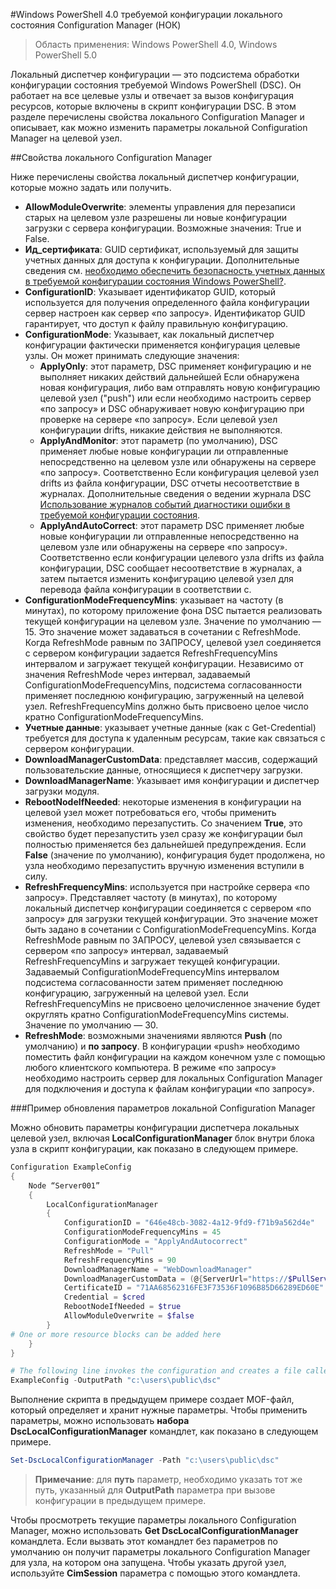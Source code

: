 #Windows PowerShell 4.0 требуемой конфигурации локального состояния Configuration Manager (НОК)

> Область применения: Windows PowerShell 4.0, Windows PowerShell 5.0

Локальный диспетчер конфигурации — это подсистема обработки конфигурации состояния требуемой Windows PowerShell (DSC). Он работает на все целевые узлы и отвечает за вызов конфигурация ресурсов, которые включены в скрипт конфигурации DSC. В этом разделе перечислены свойства локального Configuration Manager и описывает, как можно изменить параметры локальной Configuration Manager на целевой узел.

##Свойства локального Configuration Manager

Ниже перечислены свойства локальный диспетчер конфигурации, которые можно задать или получить.

* **AllowModuleOverwrite**: элементы управления для перезаписи старых на целевом узле разрешены ли новые конфигурации загрузки с сервера конфигурации. Возможные значения: True и False.
* **Ид_сертификата**: GUID сертификат, используемый для защиты учетных данных для доступа к конфигурации. Дополнительные сведения см. [необходимо обеспечить безопасность учетных данных в требуемой конфигурации состояния Windows PowerShell?](http://blogs.msdn.com/b/powershell/archive/2014/01/31/want-to-secure-credentials-in-windows-powershell-desired-state-configuration.aspx).
* **ConfigurationID**: Указывает идентификатор GUID, который используется для получения определенного файла конфигурации сервер настроен как сервер «по запросу». Идентификатор GUID гарантирует, что доступ к файлу правильную конфигурацию.
* **ConfigurationMode**: Указывает, как локальный диспетчер конфигурации фактически применяется конфигурация целевые узлы. Он может принимать следующие значения:
   - **ApplyOnly**: этот параметр, DSC применяет конфигурацию и не выполняет никаких действий дальнейшей Если обнаружена новая конфигурация, либо вам отправлять новую конфигурацию целевой узел ("push") или если необходимо настроить сервер «по запросу» и DSC обнаруживает новую конфигурацию при проверке на сервере «по запросу». Если целевой узел конфигурации drifts, никакие действия не выполняются.
   - **ApplyAndMonitor**: этот параметр (по умолчанию), DSC применяет любые новые конфигурации ли отправленные непосредственно на целевом узле или обнаружены на сервере «по запросу». Соответственно Если конфигурация целевой узел drifts из файла конфигурации, DSC отчеты несоответствие в журналах. Дополнительные сведения о ведении журнала DSC [Использование журналов событий диагностики ошибки в требуемой конфигурации состояния](http://blogs.msdn.com/b/powershell/archive/2014/01/03/using-event-logs-to-diagnose-errors-in-desired-state-configuration.aspx).
   - **ApplyAndAutoCorrect**: этот параметр DSC применяет любые новые конфигурации ли отправленные непосредственно на целевом узле или обнаружены на сервере «по запросу». Соответственно если конфигурации целевого узла drifts из файла конфигурации, DSC сообщает несоответствие в журналах, а затем пытается изменить конфигурацию целевой узел для перевода файла конфигурации в соответствии с.
* **ConfigurationModeFrequencyMins**: указывает на частоту (в минутах), по которому приложение фона DSC пытается реализовать текущей конфигурации на целевом узле. Значение по умолчанию — 15. Это значение может задаваться в сочетании с RefreshMode. Когда RefreshMode равным по ЗАПРОСУ, целевой узел соединяется с сервером конфигурации задается RefreshFrequencyMins интервалом и загружает текущей конфигурации. Независимо от значения RefreshMode через интервал, задаваемый ConfigurationModeFrequencyMins, подсистема согласованности применяет последнюю конфигурацию, загруженный на целевой узел. RefreshFrequencyMins должно быть присвоено целое число кратно ConfigurationModeFrequencyMins.
* **Учетные данные**: указывает учетные данные (как с Get-Credential) требуется для доступа к удаленным ресурсам, такие как связаться с сервером конфигурации.
* **DownloadManagerCustomData**: представляет массив, содержащий пользовательские данные, относящиеся к диспетчеру загрузки.
* **DownloadManagerName**: Указывает имя конфигурации и диспетчер загрузки модуля.
* **RebootNodeIfNeeded**: некоторые изменения в конфигурации на целевой узел может потребоваться его, чтобы применить изменения, необходимо перезапустить. Со значением **True**, это свойство будет перезапустить узел сразу же конфигурации был полностью применяется без дальнейшей предупреждения. Если **False** (значение по умолчанию), конфигурация будет продолжена, но узла необходимо перезапустить вручную изменения вступили в силу.
* **RefreshFrequencyMins**: используется при настройке сервера «по запросу». Представляет частоту (в минутах), по которому локальный диспетчер конфигурации соединяется с сервером «по запросу» для загрузки текущей конфигурации. Это значение может быть задано в сочетании с ConfigurationModeFrequencyMins. Когда RefreshMode равным по ЗАПРОСУ, целевой узел связывается с сервером «по запросу» интервал, задаваемый RefreshFrequencyMins и загружает текущей конфигурации. Задаваемый ConfigurationModeFrequencyMins интервалом подсистема согласованности затем применяет последнюю конфигурацию, загруженный на целевой узел. Если RefreshFrequencyMins не присвоено целочисленное значение будет округлять кратно ConfigurationModeFrequencyMins системы. Значение по умолчанию — 30.
* **RefreshMode**: возможными значениями являются **Push** (по умолчанию) и **по запросу**. В конфигурации «push» необходимо поместить файл конфигурации на каждом конечном узле с помощью любого клиентского компьютера. В режиме «по запросу» необходимо настроить сервер для локальных Configuration Manager для подключения и доступа к файлам конфигурации «по запросу».

###Пример обновления параметров локальной Configuration Manager

Можно обновить параметры конфигурации диспетчера локальных целевой узел, включая **LocalConfigurationManager** блок внутри блока узла в скрипт конфигурации, как показано в следующем примере.

```powershell
Configuration ExampleConfig
{
    Node “Server001”
    {
        LocalConfigurationManager
        {
            ConfigurationID = "646e48cb-3082-4a12-9fd9-f71b9a562d4e"
            ConfigurationModeFrequencyMins = 45
            ConfigurationMode = "ApplyAndAutocorrect"
            RefreshMode = "Pull"
            RefreshFrequencyMins = 90
            DownloadManagerName = "WebDownloadManager"
            DownloadManagerCustomData = (@{ServerUrl="https://$PullServer/psdscpullserver.svc"})
            CertificateID = "71AA68562316FE3F73536F1096B85D66289ED60E"
            Credential = $cred
            RebootNodeIfNeeded = $true
            AllowModuleOverwrite = $false
        }
# One or more resource blocks can be added here
    }
}

# The following line invokes the configuration and creates a file called Server001.meta.mof at the specified path
ExampleConfig -OutputPath "c:\users\public\dsc"  
```

Выполнение скрипта в предыдущем примере создает MOF-файл, который определяет и хранит нужные параметры. Чтобы применить параметры, можно использовать **набора DscLocalConfigurationManager** командлет, как показано в следующем примере.

```powershell
Set-DscLocalConfigurationManager -Path "c:\users\public\dsc"
```

> **Примечание**: для **путь** параметр, необходимо указать тот же путь, указанный для **OutputPath** параметра при вызове конфигурации в предыдущем примере.

Чтобы просмотреть текущие параметры локального Configuration Manager, можно использовать **Get DscLocalConfigurationManager** командлета. Если вызвать этот командлет без параметров по умолчанию он получит параметры локального Configuration Manager для узла, на котором она запущена. Чтобы указать другой узел, используйте **CimSession** параметра с помощью этого командлета.



